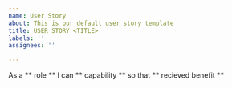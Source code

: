 ```yaml
---
name: User Story
about: This is our default user story template
title: USER STORY <TITLE>
labels: ''
assignees: ''

---
```


As a ** role ** I can ** capability ** so that ** recieved benefit **
